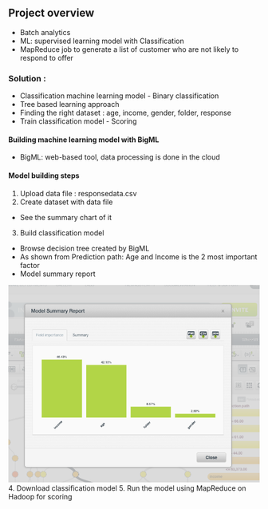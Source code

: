 ## Project overview 


+ Batch analytics 
+ ML: supervised learning model with Classification 
+ MapReduce job to generate a list of customer who are not likely to respond to offer 


### Solution : 
+ Classification machine learning model - Binary classification
+ Tree based learning approach 
+ Finding the right dataset : age, income, gender, folder, response 
+ Train classification model - Scoring 


#### Building machine learning model with BigML 
+ BigML: web-based tool, data processing is done in the cloud 

#### Model building steps 
1. Upload data file : responsedata.csv 
2. Create dataset with data file 
+ See the summary chart of it 
3. Build classification model 
+ Browse decision tree created by BigML 
+ As shown from Prediction path: Age and Income is the 2 most important factor 
+ Model summary report 
<img src="./img/4.png">
4. Download classification model 
5. Run the model using MapReduce on Hadoop for scoring